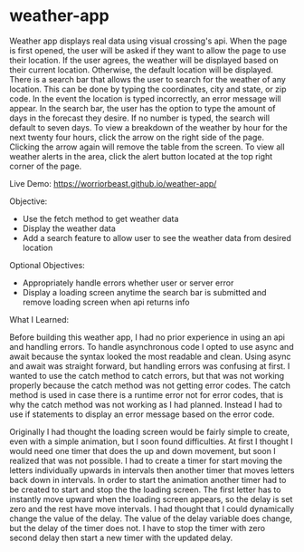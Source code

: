 # weather-app

Weather app displays real data using visual crossing's api. When the page is first opened, the user will be asked
if they want to allow the page to use their location. If the user agrees, the weather will be displayed based on
their current location. Otherwise, the default location will be displayed. There is a search bar that allows the
user to search for the weather of any location. This can be done by typing the coordinates, city and state, or zip
code. In the event the location is typed incorrectly, an error message will appear. In the search bar, the user has
the option to type the amount of days in the forecast they desire. If no number is typed, the search will default
to seven days. To view a breakdown of the weather by hour for the next twenty four hours, click the arrow on the
right side of the page. Clicking the arrow again will remove the table from the screen. To view all weather alerts
in the area, click the alert button located at the top right corner of the page.

Live Demo: https://worriorbeast.github.io/weather-app/

Objective:

-  Use the fetch method to get weather data
-  Display the weather data
-  Add a search feature to allow user to see the weather data from desired location

Optional Objectives:

-  Appropriately handle errors whether user or server error
-  Display a loading screen anytime the search bar is submitted and remove loading screen when api returns info

What I Learned:

Before building this weather app, I had no prior experience in using an api and handling errors. To handle
asynchronous code I opted to use async and await because the syntax looked the most readable and clean. Using async
and await was straight forward, but handling errors was confusing at first. I wanted to use the catch method to
catch errors, but that was not working properly because the catch method was not getting error codes. The catch
method is used in case there is a runtime error not for error codes, that is why the catch method was not working
as I had planned. Instead I had to use if statements to display an error message based on the error code.

Originally I had thought the loading screen would be fairly simple to create, even with a simple animation, but I
soon found difficulties. At first I thought I would need one timer that does the up and down movement, but soon
I realized that was not possible. I had to create a timer for start moving the letters individually upwards in
intervals then another timer that moves letters back down in intervals. In order to start the animation another
timer had to be created to start and stop the the loading screen. The first letter has to instantly move upward when
the loading screen appears, so the delay is set zero and the rest have move intervals. I had thought that I could
dynamically change the value of the delay. The value of the delay variable does change, but the delay of the timer
does not. I have to stop the timer with zero second delay then start a new timer with the updated delay.
